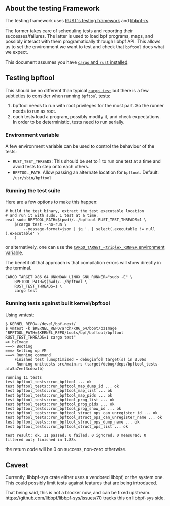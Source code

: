 ## About the testing Framework

The testing framework uses [RUST's testing framework](https://doc.rust-lang.org/rustc/tests/index.html)
and [libbpf-rs](https://docs.rs/libbpf-rs/latest/libbpf_rs/).

The former takes care of scheduling tests and reporting their successes/failures.
The latter is used to load bpf programs, maps, and possibly interact with them
programatically through libbpf API.
This allows us to set the environment we want to test and check that `bpftool`
does what we expect.

This document assumes you have [`cargo` and `rust` installed](https://doc.rust-lang.org/cargo/getting-started/installation.html).

## Testing bpftool

This should be no different than typical [`cargo test`](https://doc.rust-lang.org/cargo/commands/cargo-test.html)
but there is a few subtleties to consider when running `bpftool` tests:

1. bpftool needs to run with root privileges for the most part. So the runner needs to run as root.
1. each tests load a program, possibly modify it, and check expectations. In order to be deterministic, tests need to run serially.

### Environment variable

A few environment variable can be used to control the behaviour of the tests:
- `RUST_TEST_THREADS`: This should be set to 1 to run one test at a time and avoid tests to step onto each others.
- `BPFTOOL_PATH`: Allow passing an alternate location for `bpftool`. Default: `/usr/sbin/bpftool`

### Running the test suite

Here are a few options to make this happen:

```
# build the test binary, extract the test executable location
# and run it with sudo, 1 test at a time.
eval sudo BPFTOOL_PATH=$(pwd)/../bpftool RUST_TEST_THREADS=1 \
    $(cargo test --no-run \
        --message-format=json | jq '. | select(.executable != null ).executable' \
    )
```

or alternatively, one can use the [`CARGO_TARGET_<triple>_RUNNER` environment variable](https://doc.rust-lang.org/cargo/reference/environment-variables.html#:~:text=CARGO_TARGET_%3Ctriple%3E_RUNNER).

The benefit of that approach is that compilation errors will show directly in the terminal.

```
CARGO_TARGET_X86_64_UNKNOWN_LINUX_GNU_RUNNER="sudo -E" \
    BPFTOOL_PATH=$(pwd)/../bpftool \
    RUST_TEST_THREADS=1 \
    cargo test
```

### Running tests against built kernel/bpftool

Using [vmtest](https://github.com/danobi/vmtest):

```
$ KERNEL_REPO=~/devel/bpf-next/
$ vmtest -k $KERNEL_REPO/arch/x86_64/boot/bzImage "BPFTOOL_PATH=$KERNEL_REPO/tools/bpf/bpftool/bpftool RUST_TEST_THREADS=1 cargo test"
=> bzImage
===> Booting
===> Setting up VM
===> Running command
    Finished test [unoptimized + debuginfo] target(s) in 2.06s
     Running unittests src/main.rs (target/debug/deps/bpftool_tests-afa5a7eef3cdeafb)

running 11 tests
test bpftool_tests::run_bpftool ... ok
test bpftool_tests::run_bpftool_map_dump_id ... ok
test bpftool_tests::run_bpftool_map_list ... ok
test bpftool_tests::run_bpftool_map_pids ... ok
test bpftool_tests::run_bpftool_prog_list ... ok
test bpftool_tests::run_bpftool_prog_pids ... ok
test bpftool_tests::run_bpftool_prog_show_id ... ok
test bpftool_tests::run_bpftool_struct_ops_can_unregister_id ... ok
test bpftool_tests::run_bpftool_struct_ops_can_unregister_name ... ok
test bpftool_tests::run_bpftool_struct_ops_dump_name ... ok
test bpftool_tests::run_bpftool_struct_ops_list ... ok

test result: ok. 11 passed; 0 failed; 0 ignored; 0 measured; 0 filtered out; finished in 1.88s
```

the return code will be 0 on success, non-zero otherwise.


## Caveat

Currently, libbpf-sys crate either uses a vendored libbpf, or the system one.
This could possibly limit tests against features that are being introduced.

That being said, this is not a blocker now, and can be fixed upstream.
https://github.com/libbpf/libbpf-sys/issues/70 tracks this on libbpf-sys side.
